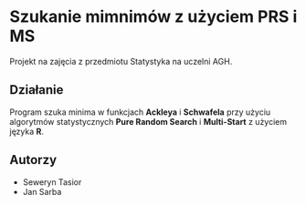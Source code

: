 # Szukanie mimnimów z użyciem PRS i MS
Projekt na zajęcia z przedmiotu Statystyka na uczelni AGH.
## Działanie
Program szuka minima w funkcjach **Ackleya** i **Schwafela** przy użyciu algorytmów statystycznych **Pure Random Search** i  **Multi-Start** z użyciem języka **R**.
## Autorzy
- Seweryn Tasior
- Jan Sarba
